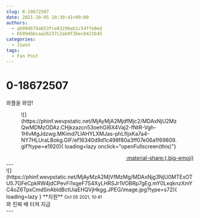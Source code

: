 ```yaml
---
slug: 0-18672507
date: 2021-10-05 10:39:41+09:00
authors:
  - ab994679a653fce83296ab1c54ffe0ed
  - 6599dbbcaa26237c2ab0f3becb421b45
categories:
  - Jiwon
tags:
  - Fan Post
---
```


# 0-18672507

<div class="post-container" markdown="1">
<div class="content-container md-sidebar__scrollwrap" markdown="1">

와플을 와앙!
<figure markdown="1">
![](https://phinf.wevpstatic.net/MjAyMjA2MjdfMjc2/MDAxNjU2MzQwMDMzODAz.CHjkzazcn53oehGI6X4Vaj2-fNtR-Vgh-1HlvMgJdzwg.MKimd7LIAHYLXMJas-phLfIjxKa7a4-NY7HLUraLBokg.GIF/ef16340d9d1c498f80a3ff07e06a1f69809.gif?type=e1920){ loading=lazy onclick="openFullscreen(this)"}
</figure>


</div>
</div>

<div style="text-align: right;" markdown="1">
<a href="https://weverse.io/fromis9/fanpost/0-18672507" style="text-align: right;">:material-share:{.big-emoji}</a>
</div>
---

<div class="comments-container md-sidebar__scrollwrap" markdown="1">
<div class="comment" markdown="1">
<div class='id-container' markdown="1">
![](https://phinf.wevpstatic.net/MjAyMzA2MjVfMzMg/MDAxNjg3NjU0MTExOTU5.7GFeCpkRW4jdCPevFi1sgeF7S4XyLHRSJr1VOBRp7gEg.mY0LxqknzXmYC4oZ6TpxCmdSnAbldBctUiaEHQVjHkgg.JPEG/image.jpg?type=s72){ loading=lazy }
**<span class="artist">지원</span>** <small>Oct 05 2021, 10:41</small><br>
</div>
<div class='comment-body' markdown="1">
와 진짜 배 터져 지금
</div>
</div>
</div>
---
